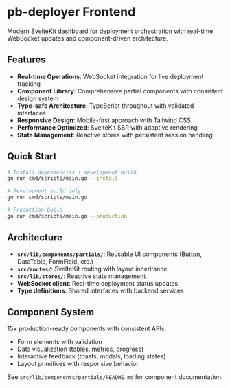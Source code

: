 # pb-deployer Frontend

Modern SvelteKit dashboard for deployment orchestration with real-time WebSocket updates and component-driven architecture.

## Features

- **Real-time Operations**: WebSocket integration for live deployment tracking
- **Component Library**: Comprehensive partial components with consistent design system
- **Type-safe Architecture**: TypeScript throughout with validated interfaces
- **Responsive Design**: Mobile-first approach with Tailwind CSS
- **Performance Optimized**: SvelteKit SSR with adaptive rendering
- **State Management**: Reactive stores with persistent session handling

## Quick Start

```bash
# Install dependencies + development build
go run cmd/scripts/main.go --install

# Development build only
go run cmd/scripts/main.go

# Production build
go run cmd/scripts/main.go --production
```

## Architecture

- **`src/lib/components/partials/`**: Reusable UI components (Button, DataTable, FormField, etc.)
- **`src/routes/`**: SvelteKit routing with layout inheritance
- **`src/lib/stores/`**: Reactive state management
- **WebSocket client**: Real-time deployment status updates
- **Type definitions**: Shared interfaces with backend services

## Component System

15+ production-ready components with consistent APIs:
- Form elements with validation
- Data visualization (tables, metrics, progress)
- Interactive feedback (toasts, modals, loading states)
- Layout primitives with responsive behavior

See `src/lib/components/partials/README.md` for component documentation.